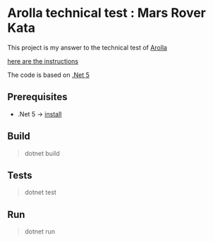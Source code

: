# Arolla technical test : Mars Rover Kata
This project is my answer to the technical test of [Arolla](https://www.arolla.fr)

[here are the instructions](https://kata-log.rocks/mars-rover-kata)

The code is based on [.Net 5](https://docs.microsoft.com/en-us/dotnet/core/whats-new/dotnet-5)

## Prerequisites
* .Net 5 -> [install](https://dotnet.microsoft.com/en-us/download/dotnet/5.0)

## Build
> dotnet build

## Tests
> dotnet test

## Run
> dotnet run